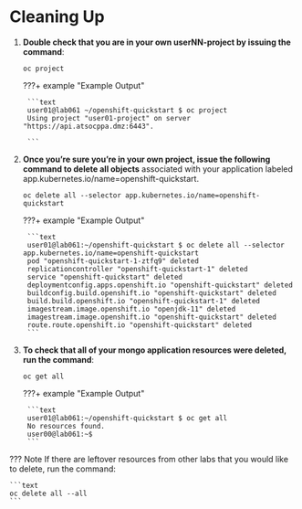 # Cleaning Up

1. **Double check that you are in your own userNN-project by issuing the command**:

    ```text
    oc project
    ```

    ???+ example "Example Output"

        ```text
        user01@lab061 ~/openshift-quickstart $ oc project
        Using project "user01-project" on server "https://api.atsocppa.dmz:6443".

        ```

1. **Once you’re sure you’re in your own project, issue the following command to delete all objects** associated with your application labeled app.kubernetes.io/name=openshift-quickstart.  

    ```text
    oc delete all --selector app.kubernetes.io/name=openshift-quickstart
    ```

    ???+ example "Example Output"

        ```text
        user01@lab061:~/openshift-quickstart $ oc delete all --selector app.kubernetes.io/name=openshift-quickstart
        pod "openshift-quickstart-1-ztfq9" deleted
        replicationcontroller "openshift-quickstart-1" deleted
        service "openshift-quickstart" deleted
        deploymentconfig.apps.openshift.io "openshift-quickstart" deleted
        buildconfig.build.openshift.io "openshift-quickstart" deleted
        build.build.openshift.io "openshift-quickstart-1" deleted
        imagestream.image.openshift.io "openjdk-11" deleted
        imagestream.image.openshift.io "openshift-quickstart" deleted
        route.route.openshift.io "openshift-quickstart" deleted
        ```

1. **To check that all of your mongo application resources were deleted, run the command**:

    ```text
    oc get all
    ```

    ???+ example "Example Output"

        ```text
        user01@lab061:~/openshift-quickstart $ oc get all
        No resources found.
        user00@lab061:~$
        ```

??? Note
    If there are leftover resources from other labs that you would like to delete, run the command:

    ```text
    oc delete all --all 
    ```

